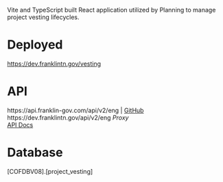 <p>Vite and TypeScript built React application utilized by Planning to manage project vesting lifecycles.</p>

<h1>Deployed</h1>
<a href="https://dev.franklintn.gov/vesting" target="_blank">https://dev.franklintn.gov/vesting</a>

<h1>API</h1>
https://api.franklin-gov.com/api/v2/eng | <a href="https://github.com/City-of-Franklin-IT/eng-api-ts" target="_blank">GitHub</a><br>
https://dev.franklintn.gov/api/v2/eng <em>Proxy</em><br>
<a href="https://dev.franklintn.gov/api/v2/eng/api-docs" target="_blank">API Docs</a>

<h1>Database</h1>
[COFDBV08].[project_vesting]
